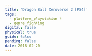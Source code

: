 ```yaml
---
title: 'Dragon Ball Xenoverse 2 [PS4]'
tags:
  - platform_playstation-4
  - genre_fighting
digital: false
physical: true
guide: false
pending: false
date: 2018-02-20
---
```

